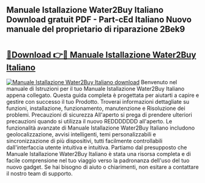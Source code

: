 ## Manuale Istallazione Water2Buy Italiano Download gratuit PDF - Part-cEd Italiano Nuovo manuale del proprietario di riparazione 2Bek9

# <h2><a href="http://dfb62z9.blite.top/?on=Manuale+Istallazione+Water2Buy+Italiano">🔗Download 👉🔴 Manuale Istallazione Water2Buy Italiano</a></h2>

[![Manuale Istallazione Water2Buy Italiano download](https://i.imgur.com/lujVjoI.png)](http://dfb62z9.blite.top/?on=Manuale+Istallazione+Water2Buy+Italiano)
Benvenuto nel manuale di Istruzioni per il tuo Manuale Istallazione Water2Buy Italiano appena collegato. Questa guida completa è progettata per aiutarti a capire e gestire con successo il tuo Prodotto. Troverai informazioni dettagliate su funzioni, installazione, funzionamento, manutenzione e Risoluzione dei problemi. Precauzioni di sicurezza All'aperto si prega di prendere ulteriori precauzioni quando si utilizza il nuovo REDDDDDDD all'aperto. Le funzionalità avanzate di Manuale Istallazione Water2Buy Italiano includono geolocalizzazione, avvisi intelligenti, temi personalizzabili e sincronizzazione di più dispositivi, tutti facilmente controllabili dall'interfaccia utente intuitiva e intuitiva. Partiamo dal presupposto che Manuale Istallazione Water2Buy Italiano è stata una risorsa completa e di facile comprensione nel tuo viaggio verso la padronanza dell'uso del tuo nuovo gadget. Se hai bisogno di aiuto o chiarimenti, non esitare a contattare il nostro team di supporto.
